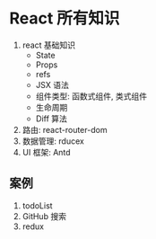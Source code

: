 # React 所有知识

1. react 基础知识
    - State
    - Props
    - refs
    - JSX 语法
    - 组件类型: 函数式组件, 类式组件
    - 生命周期
    - Diff 算法
2. 路由: react-router-dom
3. 数据管理: rducex
4. UI 框架: Antd

## 案例

1. todoList
2. GitHub 搜索
3. redux
